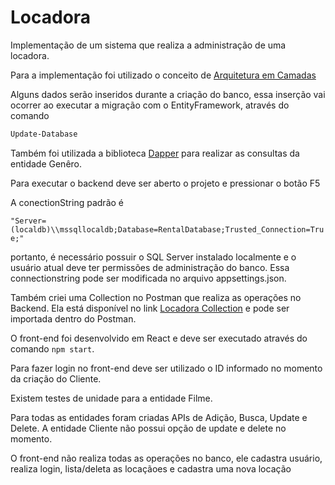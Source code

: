 # Locadora

Implementação de um sistema que realiza a administração de uma locadora.

Para a implementação foi utilizado o conceito de [Arquitetura em Camadas](http://www.macoratti.net/13/09/net_ncam.htm)

Alguns dados serão inseridos durante a criação do banco, essa inserção vai ocorrer ao executar a migração com o EntityFramework, através do comando

  ```sh
  Update-Database
  ```
Também foi utilizada a biblioteca [Dapper](https://www.nuget.org/packages/Dapper/) para realizar as consultas da entidade Genêro.

Para executar o backend deve ser aberto o projeto e pressionar o botão F5

A conectionString padrão é

  ``"Server=(localdb)\\mssqllocaldb;Database=RentalDatabase;Trusted_Connection=True;"``

portanto, é necessário possuir o SQL Server instalado localmente e o usuário atual deve ter permissões de administração do banco.
Essa connectionstring pode ser modificada no arquivo appsettings.json.

Também criei uma Collection no Postman que realiza as operações no Backend.
Ela está disponível no link [Locadora Collection](https://www.getpostman.com/collections/96d8c8df0693ba6b3397) e pode ser importada dentro do Postman.

O front-end foi desenvolvido em React e deve ser executado através do comando ``npm start``.

Para fazer login no front-end deve ser utilizado o ID informado no momento da criação do Cliente.

Existem testes de unidade para a entidade Filme.

Para todas as entidades foram criadas APIs de Adição, Busca, Update e Delete.
A entidade Cliente não possui opção de update e delete no momento.

O front-end não realiza todas as operações no banco, ele cadastra usuário, realiza login, lista/deleta as locaçãoes e cadastra uma nova locação
